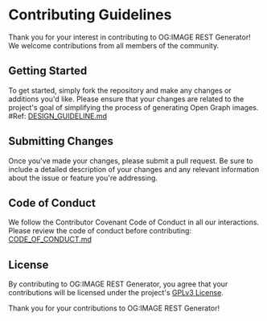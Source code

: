 # Contributing Guidelines
Thank you for your interest in contributing to OG:IMAGE REST Generator! We welcome contributions from all members of the community.

## Getting Started
To get started, simply fork the repository and make any changes or additions you'd like. Please ensure that your changes are related to the project's goal of simplifying the process of generating Open Graph images. #Ref: [DESIGN_GUIDELINE.md](DESIGN_GUIDELINE.md)

## Submitting Changes
Once you've made your changes, please submit a pull request. Be sure to include a detailed description of your changes and any relevant information about the issue or feature you're addressing.

## Code of Conduct
We follow the Contributor Covenant Code of Conduct in all our interactions. Please review the code of conduct before contributing: [CODE_OF_CONDUCT.md](CODE_OF_CONDUCT.md)

## License
By contributing to OG:IMAGE REST Generator, you agree that your contributions will be licensed under the project's [GPLv3 License](LICENSE).

Thank you for your contributions to OG:IMAGE REST Generator!
